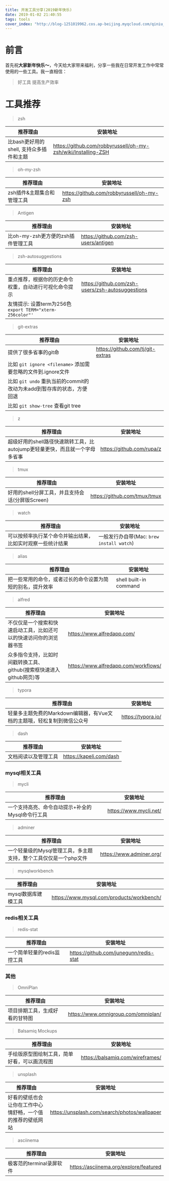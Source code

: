 ```yaml
---
title: 开发工具分享(2019新年快乐)
date: 2019-01-02 21:40:55
tags: tools
cover_index: "http://blog-1251019962.cos.ap-beijing.myqcloud.com/qiniu_img_2022/20190330181813.jpg?imageMogr2/thumbnail/640x480!/format/webp/blur/1x0/quality/75|imageslim"
---
```


# 前言

首先祝**大家新年快乐～**，今天给大家带来福利，分享一些我在日常开发工作中常常使用的一些工具。我一直相信：

> 好工具 提高生产效率

# 工具推荐

> zsh


推荐理由|安装地址
---|---
比bash更好用的shell, 支持众多插件和主题 | <https://github.com/robbyrussell/oh-my-zsh/wiki/Installing-ZSH>

> oh-my-zsh

推荐理由|安装地址
---|---
zsh插件&主题集合和管理工具 | <https://github.com/robbyrussell/oh-my-zsh>

> Antigen

推荐理由|安装地址
---|---
比oh-my-zsh更方便的zsh插件管理工具 | <https://github.com/zsh-users/antigen>

> zsh-autosuggestions

推荐理由|安装地址
---|---
重点推荐，根据你的历史命令权重，自动进行可视化命令提示 | <https://github.com/zsh-users/zsh-autosuggestions>
友情提示: 设置term为256色 `export TERM="xterm-256color"'`|

> git-extras

推荐理由|安装地址
---|---
提供了很多省事的git命 | <https://github.com/tj/git-extras>
比如 `git ignore <filename>` 添加需要忽略的文件到.ignore文件 |
比如 `git undo` 重执当前的commit的改动为未add到暂存库的状态，方便回退 |
比如 `git show-tree` 查看git tree | 

> z

推荐理由|安装地址
---|---
超级好用的shell路径快速跳转工具，比autojump更轻量更快，而且就一个字母多省事 | <https://github.com/rupa/z>

> tmux

推荐理由|安装地址
---|---
好用的shell分屏工具，并且支持会话(分屏版Screen)| <https://github.com/tmux/tmux>

> watch

推荐理由|安装地址
---|---
可以按频率执行某个命令并输出结果，比如实时观察一些统计结果| 一般发行办自带(Mac: `brew install watch`)

> alias

推荐理由|安装地址
---|---
把一些常用的命令，或者过长的命令设置为简短的别名，提升效率 | shell built-in command

> alfred

推荐理由|安装地址
---|---
不仅仅是一个搜索和快速启动工具，比如还可以的快速访问你的浏览器书签 | <https://www.alfredapp.com/>
众多指令支持，比如时间戳转换工具、github(搜索框快速进入github网页)等 | <https://www.alfredapp.com/workflows/>

> typora

推荐理由|安装地址
---|---
轻量多主题免费的Markdown编辑器，有Vue文档的主题哦，轻松复制到微信公众号 | <https://typora.io/>

> dash

推荐理由|安装地址
---|---
文档阅读以及管理工具 | <https://kapeli.com/dash>

### mysql相关工具

> mycli

推荐理由|安装地址
---|---
一个支持高亮、命令自动提示+补全的Mysql命令行工具 | <https://www.mycli.net/>

> adminer

推荐理由|安装地址
---|---
一个轻量级的Mysql管理工具，多主题支持，整个工具仅仅是一个php文件 | <https://www.adminer.org/>

> mysqlworkbench

推荐理由|安装地址
---|---
 mysql数据库建模工具 | <https://www.mysql.com/products/workbench/>

### redis相关工具

> redis-stat

推荐理由|安装地址
---|---
一个简单轻量的redis监控工具 | <https://github.com/junegunn/redis-stat>

### 其他

> OmniPlan

推荐理由|安装地址
---|---
项目排期工具，生成好看的甘特图 | <https://www.omnigroup.com/omniplan/>

> Balsamiq Mockups

推荐理由|安装地址
---|---
手绘版原型图绘制工具，简单好看，可以画流程图 | <https://balsamiq.com/wireframes/>

> unsplash

推荐理由|安装地址
---|---
好看的壁纸也会让你在工作中心情舒畅，一个值的推荐的壁纸网站 | <https://unsplash.com/search/photos/wallpaper>

> asciinema

推荐理由|安装地址
---|---
极客范的terminal录屏软件 | <https://asciinema.org/explore/featured>


